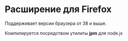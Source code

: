 # Расширение для Firefox
Поддерживает версии браузера от 38 и выше.

Компилируется посредством утилиты **jpm** для node.js
